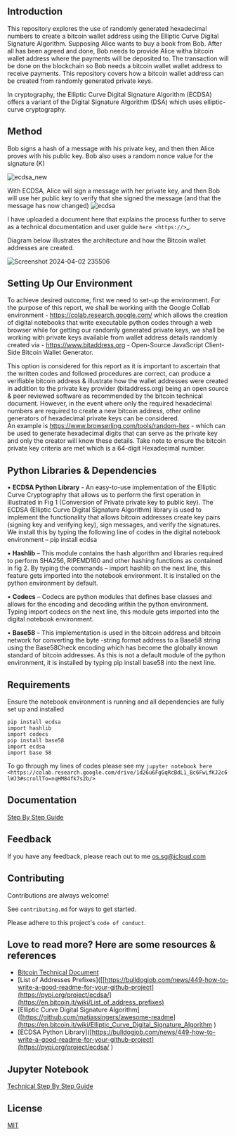 Introduction
------------

This repository explores the use of randomly generated hexadecimal numbers to create a bitcoin wallet address using the Elliptic Curve Digital Signature Algorithm.
Supposing Alice wants to buy a book from Bob. After all has been agreed and done, Bob needs to provide Alice witha bitcoin wallet address where the payments will be deposited to. The transaction will be done on the blockchain so Bob needs a bitcoin wallet wallet address to receive payments. This repository covers how a bitcoin wallet address can be created from randomly generated private keys. 

In cryptography, the Elliptic Curve Digital Signature Algorithm (ECDSA) offers a variant of the Digital Signature Algorithm (DSA) which uses elliptic-curve cryptography.



## Method

Bob signs a hash of a message with his private key, and then then Alice proves with his public key. Bob also uses a random nonce value for the signature (K)

![ecdsa_new](https://github.com/ol-s-cloud/bitcoin-address-generator/assets/134246135/3311cd8a-cebb-465e-bea8-91fcf7ffb39d)

With ECDSA, Alice will sign a message with her private key, and then Bob will use her public key to verify that she signed the message (and that the message has now changed)
![ecdsa](https://github.com/ol-s-cloud/bitcoin-address-generator/assets/134246135/e062bc0a-fc16-4203-a0fa-c0844cb995df)


I have uploaded a document here that explains the process further to serve as a technical documentation and user guide `here <https://>`_.

Diagram below illustrates the architecture and how the Bitcoin wallet addresses are created.

  ![Screenshot 2024-04-02 235506](https://github.com/ol-s-cloud/bitcoin-address-generator/assets/134246135/5c530686-c50a-4a00-bce7-3d1be3462d99)


Setting Up Our Environment
------------
To achieve desired outcome, first we need to set-up the environment. For the purpose of this report, we shall be working with the Google Collab environment - https://colab.research.google.com/ which allows the creation of digital notebooks that write executable python codes through a web browser while for getting our randomly generated private keys, we shall be working with private keys available from wallet address details randomly created via - https://www.bitaddress.org - Open-Source JavaScript Client-Side Bitcoin Wallet Generator. 
 
This option is considered for this report as it is important to ascertain that the written codes and followed procedures are correct, can produce a verifiable bitcoin address & illustrate how the wallet addresses were created in addition to the private key provider 
(bitaddress.org) being an open source & peer reviewed software as recommended by the bitcoin technical document. However, in the event where only the required hexadecimal numbers are required to create a new bitcoin address, other online generators of hexadecimal private keys can be considered.  
An example is https://www.browserling.com/tools/random-hex - which 
can be used to generate hexadecimal digits that can serve as the private key and only the creator will know these details. Take note to ensure the bitcoin private key criteria are met which is a 64-digit Hexadecimal number. 


## Python Libraries & Dependencies

•	**ECDSA Python Library** -  An easy-to-use implementation of the Elliptic Curve 
Cryptography that allows us to perform the first operation in illustrated in Fig 1 
(Conversion of Private private key to public key). The ECDSA (Elliptic Curve Digital 
Signature Algorithm) library is used to implement the functionality that allows bitcoin addresses create key pairs (signing key and verifying key), sign messages, and verify the signatures. We install this by typing the following line of codes in the digital notebook environment – pip install ecdsa  
 
•	**Hashlib** – This module contains the hash algorithm and libraries required to perform SHA256, RIPEMD160 and other hashing functions as contained in fig 2. By typing the commands – import hashlib on the next line, this feature gets imported into the notebook environment. It is installed on the python environment by default. 
 
•	**Codecs** – Codecs are python modules that defines base classes and allows for the encoding and decoding within the python environment. Typing import codecs on the next line, this module gets imported into the digital notebook environment. 
 
•	**Base58** – This implementation is used in the bitcoin address and bitcoin network for converting the byte -string format address to a Base58 string using the Base58Check encoding which has become the globally known standard of bitcoin addresses. As this is not a default module of the python environment, it is installed by typing pip install base58 into the next line. 


## Requirements

Ensure the notebook environment is running and all dependencies are fully set up and installed 

```
pip install ecdsa
import hashlib
import codecs
pip install base58
import ecdsa 
import base 58 

```

To go through my lines of codes please see my `jupyter notebook here  <https://colab.research.google.com/drive/1d26u6FgGqRcBdL1_Bc6FwLfKJ2c6lWJ3#scrollTo=nqHM84fk7s2b/>`


## Documentation

[Step By Step Guide](https://linktodocumentation)


## Feedback

If you have any feedback, please reach out to me os.sg@icloud.com

## Contributing

Contributions are always welcome!

See `contributing.md` for ways to get started.

Please adhere to this project's `code of conduct`.



## Love to read more? Here are some resources & references

 - [Bitcoin Technical Document]( https://en.bitcoin.it/wiki/Technical_background_of_version_1_Bitcoin_addresses)
 - [List of Addresses Prefixes]([[https://bulldogjob.com/news/449-how-to-write-a-good-readme-for-your-github-project](https://pypi.org/project/ecdsa/](https://en.bitcoin.it/wiki/List_of_address_prefixes)
 - [Elliptic Curve Digital Signature Algorithm]([https://github.com/matiassingers/awesome-readme](https://en.bitcoin.it/wiki/Elliptic_Curve_Digital_Signature_Algorithm )
 - [ECDSA Python Library]([https://bulldogjob.com/news/449-how-to-write-a-good-readme-for-your-github-project](https://pypi.org/project/ecdsa/ )


## Jupyter Notebook

[Technical Step By Step Guide](https://linktodocumentation)

## License

[MIT](https://choosealicense.com/licenses/mit/)

